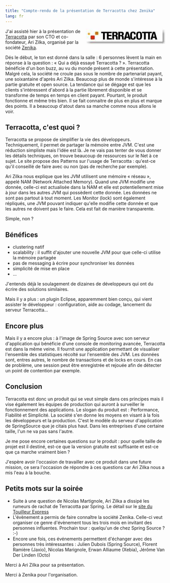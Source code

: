 ```yaml
---
title: "Compte-rendu de la présentation de Terracotta chez Zenika"
lang: fr
---
```


<img src="/assets/images/posts/2008/10/logo_terracotta.jpg" style="float:right"/>

J'ai assisté hier à la présentation de [Terracotta](http://www.terracotta.org/) par son CTO et co-fondateur, Ari Zilka, organisé par la société [Zenika](http://www.zenika.com/).

Dés le début, le ton est donné dans la salle : 6 personnes lèvent la main en réponse à la question : « Qui a déjà essayé Terracotta ? ». Terracotta bénéficie d'un bon buzz, au vu du monde présent à cette présentation. Malgré cela, la société ne croule pas sous le nombre de partenariat payant, une soixantaine d'après Ari Zilka. Beaucoup plus de monde s'intéresse à la partie gratuite et open source. La tendance qui se dégage est que les clients s'intéressent d'abord à la partie librement disponible et se transforme de temps en temps en client payant. Pourtant, le produit fonctionne et même très bien. Il se fait connaitre de plus en plus et marque des points. Il a beaucoup d'atout dans sa manche comme nous allons le voir.

## Terracotta, c'est quoi ?

Terracotta se propose de simplifier la vie des développeurs. Techniquement, il permet de partager la mémoire entre JVM. C'est une réduction simpliste mais l'idée est là. Je ne vais pas tenter de vous donner les détails techniques, on trouve beaucoup de ressources sur le Net à ce sujet. Le site propose des Patterns sur l'usage de Terracotta : qu'est-ce qu'il conseillé de faire avec ou non (pas de recherche par exemple).

Ari Zilka nous explique que les JVM utilisent une mémoire « réseau », appelé NAM (Network Attached Memory). Quand une JVM modifie une donnée, celle-ci est actualisée dans la NAM et elle est potentiellement mise à jour dans les autres JVM qui possèdent cette donnée. Les données ne sont pas partout à tout moment. Les Monitor (lock) sont également répliqués, une JVM pouvant indiquer qu'elle modifie cette donnée et que les autres ne doivent pas le faire. Cela est fait de manière transparente.

Simple, non ?

## Bénéfices

- clustering natif
- scalability : il suffit d'ajouter une nouvelle JVM pour que celle-ci utilise la mémoire partagée
- pas de messaging à écrire pour synchroniser les données
- simplicité de mise en place
- ...

J'entends déjà le soulagement de dizaines de développeurs qui ont du écrire des solutions similaires.

Mais il y a plus : un plugin Eclipse, apparemment bien conçu, qui vient assister le développeur : configuration, aide au codage, lancement du serveur Terracotta...

## Encore plus

Mais il y a encore plus : à l'image de Spring Source avec son serveur d'application qui bénéficie d'une console de monitoring avancée, Terracotta est dans la même veine. Il fournit une application permettant de visualiser l'ensemble des statistiques récolté sur l'ensemble des JVM. Les données sont, entres autres, le nombre de transactions et de locks en cours. En cas de problème, une session peut être enregistrée et rejouée afin de détecter un point de contention par exemple.

## Conclusion

Terracotta est donc un produit qui se veut simple dans ces principes mais il vise également les équipes de production qui auront à surveiller le fonctionnement des applications. Le slogan du produit est : Performance, Fiabilité et Simplicité. La société s'en donne les moyens en visant à la fois les développeurs et la production. C'est le modèle du serveur d'application de SpringSource que je citais plus haut. Dans les entreprises d'une certaine taille, l'un ne va pas sans l'autre.

Je me pose encore certaines questions sur le produit : pour quelle taille de projet est il destiné, est-ce que la version gratuite est suffisante et est-ce que ça marche vraiment bien ?

J'espère avoir l'occasion de travailler avec ce produit dans une future mission, ce sera l'occasion de répondre à ces questions car Ari Zilka nous a mis l'eau à la bouche.

## Petits mots sur la soirée

- Suite à une question de Nicolas Martignole, Ari Zilka a dissipé les rumeurs de rachat de Terracotta par Spring. Le détail sur le [site du Touilleur Express](http://www.touilleur-express.fr/2008/10/02/springsource-rachete-terracotta-ou-pas/)
- L'évènement a permis de faire connaître la société Zenika. Celle-ci veut organiser ce genre d'évènement tous les trois mois en invitant des personnes influentes. Prochain tour : quelqu'un de chez Spring Source ? :-)
- Encore une fois, ces événements permettent d'échanger avec des personnes très intéressantes : Julien Dubois (Spring Source), Florent Ramière (Jaxio), Nicolas Marignole, Erwan Alliaume (Xebia), Jérôme Van Der Linden (Octo)

Merci à Ari Zilka pour sa présentation.

Merci à Zenika pour l'organisation.
